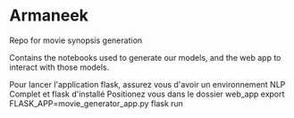 # Armaneek
Repo for movie synopsis generation

Contains the notebooks used to generate our models, and the web app to interact with those models.

Pour lancer l'application flask, assurez vous d'avoir un environnement NLP Complet et flask d'installé
Positionez vous dans le dossier web_app
export FLASK_APP=movie_generator_app.py
flask run